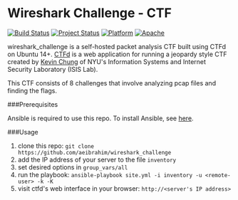 # Wireshark Challenge - CTF

[![Build Status](https://img.shields.io/travis/aeibrahim/wireshark_challenge/master.svg?style=plastic)](https://travis-ci.org/aeibrahim/wireshark_challenge)
[![Project Status](https://img.shields.io/badge/status-WIP-brightgreen.svg?style=plastic)](#)
[![Platform](https://img.shields.io/badge/platform-Ubuntu%2014%2B-lightgrey.svg?style=plastic)](#)
[![Apache](https://img.shields.io/badge/license-Apache-blue.svg?style=plastic)](https://www.gnu.org/licenses/gpl.html)


wireshark_challenge is a self-hosted packet analysis CTF built using CTFd on Ubuntu 14+. [CTFd](https://github.com/isislab/CTFd) is a web application for running a jeopardy style CTF created by [Kevin Chung](https://github.com/ColdHeat) of NYU's Information Systems and Internet Security Laboratory (ISIS Lab). 

This CTF consists of 8 challenges that involve analyzing pcap files and finding the flags. 

###Prerequisites

Ansible is required to use this repo. To install Ansible, see [here](https://docs.ansible.com/ansible/intro_installation.html#installing-the-control-machine).

###Usage
1. clone this repo: `git clone https://github.com/aeibrahim/wireshark_challenge`
2. add the IP address of your server to the file `inventory`
3. set desired options in `group_vars/all`
4. run the playbook: `ansible-playbook site.yml -i inventory -u <remote-user> -k -K`
5. visit ctfd's web interface in your browser: `http://<server's IP address>`
